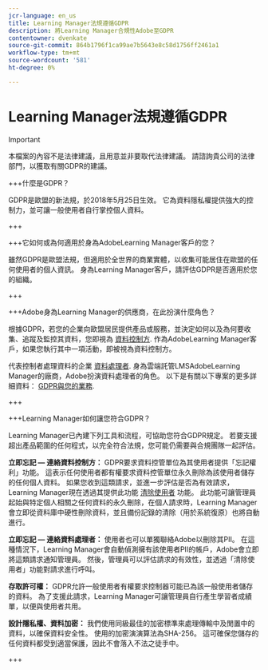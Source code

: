 ```yaml
---
jcr-language: en_us
title: Learning Manager法規遵循GDPR
description: 將Learning Manager合規性Adobe至GDPR
contentowner: dvenkate
source-git-commit: 864b1796f1ca99ae7b5643e8c58d1756ff2461a1
workflow-type: tm+mt
source-wordcount: '581'
ht-degree: 0%

---
```




# Learning Manager法規遵循GDPR

>[!IMPORTANT]
>
>本檔案的內容不是法律建議，且用意並非要取代法律建議。 請諮詢貴公司的法律部門，以獲取有關GDPR的建議。

+++什麼是GDPR？

GDPR是歐盟的新法規，於2018年5月25日生效。 它為資料隱私權提供強大的控制力，並可讓一般使用者自行掌控個人資料。

+++

+++它如何或為何適用於身為AdobeLearning Manager客戶的您？

雖然GDPR是歐盟法規，但適用於全世界的商業實體，以收集可能居住在歐盟的任何使用者的個人資訊。  身為Learning Manager客戶，請評估GDPR是否適用於您的組織。

+++

+++Adobe身為Learning Manager的供應商，在此扮演什麼角色？

根據GDPR，若您的企業向歐盟居民提供產品或服務，並決定如何以及為何要收集、追蹤及監控其資料，您即視為 [資料控制方](https://gdpr-info.eu/art-24-gdpr/). 作為AdobeLearning Manager客戶，如果您執行其中一項活動，即被視為資料控制方。

代表控制者處理資料的企業  [資料處理者](https://gdpr-info.eu/art-28-gdpr/). 身為雲端託管LMSAdobeLearning Manager的廠商，Adobe扮演資料處理者的角色。 以下是有關以下專案的更多詳細資料：  [GDPR與您的業務](https://www.adobe.com/privacy/general-data-protection-regulation.html).

+++

+++Learning Manager如何讓您符合GDPR？

Learning Manager已內建下列工具和流程，可協助您符合GDPR規定。 若要支援超出產品範圍的任何程式，以完全符合法規，您可能仍需要與合規團隊一起評估。

**立即忘記 — 連絡資料控制方：** GDPR要求資料控管單位為其使用者提供「忘記權利」功能。 這表示任何使用者都有權要求資料控管單位永久刪除為該使用者儲存的任何個人資料。 如果您收到這類請求，並進一步評估是否為有效請求，Learning Manager現在透過其提供此功能 [清除使用者](../administrators/feature-summary/purge-users.md) 功能。 此功能可讓管理員起始與特定個人相關之任何資料的永久刪除，在個人請求時，Learning Manager會立即從資料庫中硬性刪除資料，並且備份記錄的清除（用於系統復原）也將自動進行。

**立即忘記 — 連絡資料處理者：** 使用者也可以單獨聯絡Adobe以刪除其PII。 在這種情況下，Learning Manager會自動偵測擁有該使用者PII的帳戶，Adobe會立即將這類請求通知管理員。 然後，管理員可以評估請求的有效性，並透過「清除使用者」功能對請求進行呼叫。

**存取許可權：** GDPR允許一般使用者有權要求控制器可能已為該一般使用者儲存的資料。 為了支援此請求，Learning Manager可讓管理員自行產生學習者成績單，以便與使用者共用。

**設計隱私權、資料加密：** 我們使用同級最佳的加密標準來處理傳輸中及閒置中的資料，以確保資料安全性。 使用的加密演演算法為SHA-256。 這可確保您儲存的任何資料都受到適當保護，因此不會落入不法之徒手中。

+++

